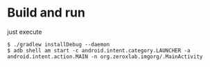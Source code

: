 # Build and run

just execute

    $ ./gradlew installDebug --daemon
    $ adb shell am start -c android.intent.category.LAUNCHER -a android.intent.action.MAIN -n org.zeroxlab.imgorg/.MainActivity


